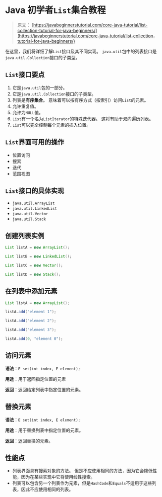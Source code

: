 # Java 初学者`List`集合教程

> 原文： [https://javabeginnerstutorial.com/core-java-tutorial/list-collection-tutorial-for-java-beginners/](https://javabeginnerstutorial.com/core-java-tutorial/list-collection-tutorial-for-java-beginners/)

在这里，我们将详细了解`List`接口及其不同实现。 `java.util`包中的列表接口是`java.util.Collection`接口的子类型。

## `List`接口要点

1.  它是`java.util`包的一部分。
2.  它是`java.util.Collection`接口的子类型。
3.  列表是**有序集合**。 意味着可以按有序方式（按索引）访问`List`的元素。
4.  允许重复值。
5.  允许为`NULL`值。
6.  `List`有一个名为`ListIterator`的特殊迭代器。 这将有助于双向遍历列表。
7.  `List`可以完全控制每个元素的插入位置。

## `List`界面可用的操作

*   位置访问
*   搜索
*   迭代
*   范围视图

## `List`接口的具体实现

*   `java.util.ArrayList`
*   `java.util.LinkedList`
*   `java.util.Vector`
*   `java.util.Stack`

## 创建列表实例

```java
List listA = new ArrayList();
```

```java
List listB = new LinkedList();
```

```java
List listC = new Vector();
```

```java
List listD = new Stack();
```

## 在列表中添加元素

```java
List listA = new ArrayList();
```

```java
listA.add("element 1");
```

```java
listA.add("element 2");
```

```java
listA.add("element 3");
```

```java
listA.add(0, "element 0");
```

## 访问元素

**语法**：`E set(int index, E element);`

**用途**：用于返回指定位置的元素

**返回**：返回给定列表中指定位置的元素。

## 替换元素

**语法**：`E set(int index, E element);`

**用途**：用于替换列表中指定位置的元素。

**返回**：返回替换的元素。

## 性能点

*   列表界面具有搜索对象的方法。 但是不应使用相同的方法，因为它会降低性能，因为在某些实现中它将使用线性搜索。
*   列表可以包含另一个列表作为元素，但是`HashCode`和`Equals`不适用于这些列表，因此不应使用相同的列表。